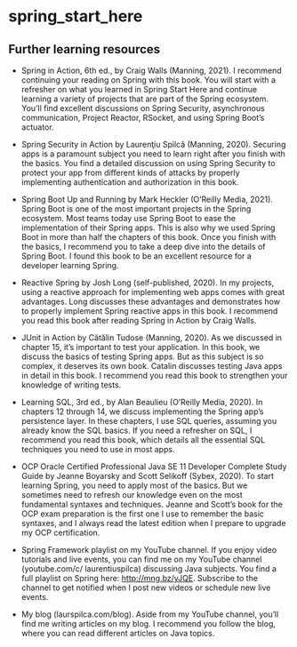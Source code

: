 # spring_start_here

## Further learning resources

- Spring in Action, 6th ed., by Craig Walls (Manning, 2021). I recommend continuing your reading on Spring with this
  book. You will start with a refresher on what you learned in Spring Start Here and continue learning a variety of
  projects that are part of the Spring ecosystem. You’ll find excellent discussions on Spring Security, asynchronous
  communication, Project Reactor, RSocket, and using Spring Boot’s actuator.

- Spring Security in Action by Laurenţiu Spilcă (Manning, 2020). Securing apps is a paramount subject you need to learn
  right after you finish with the basics. You find a detailed discussion on using Spring Security to protect your app from
  different kinds of attacks by properly implementing authentication and authorization in this book.

- Spring Boot Up and Running by Mark Heckler (O’Reilly Media, 2021). Spring Boot is one of the most important projects
  in the Spring ecosystem. Most teams today use Spring Boot to ease the implementation of their Spring apps. This is also
  why we used Spring Boot in more than half the chapters of this book. Once you finish with the basics, I recommend you to
  take a deep dive into the details of Spring Boot. I found this book to be an excellent resource for a developer learning
  Spring.

- Reactive Spring by Josh Long (self-published, 2020). In my projects, using a reactive approach for implementing web
  apps comes with great advantages. Long discusses these advantages and demonstrates how to properly implement Spring
  reactive apps in this book. I recommend you read this book after reading Spring in Action by Craig Walls.

- JUnit in Action by Cătălin Tudose (Manning, 2020). As we discussed in chapter 15, it’s important to test your
  application. In this book, we discuss the basics of testing Spring apps. But as this subject is so complex, it deserves
  its own book. Catalin discusses testing Java apps in detail in this book. I recommend you read this book to strengthen
  your knowledge of writing tests.

- Learning SQL, 3rd ed., by Alan Beaulieu (O’Reilly Media, 2020). In chapters 12 through 14, we discuss implementing the
  Spring app’s persistence layer. In these chapters, I use SQL queries, assuming you already know the SQL basics. If you
  need a refresher on SQL, I recommend you read this book, which details all the essential SQL techniques you need to use
  in most apps.

- OCP Oracle Certified Professional Java SE 11 Developer Complete Study Guide by Jeanne Boyarsky and Scott Selikoff
  (Sybex, 2020). To start learning Spring, you need to apply most of the basics. But we sometimes need to refresh our
  knowledge even on the most fundamental syntaxes and techniques. Jeanne and Scott’s book for the OCP exam preparation is
  the first one I use to remember the basic syntaxes, and I always read the latest edition when I prepare to upgrade my
  OCP certification.

- Spring Framework playlist on my YouTube channel. If you enjoy video tutorials and live events, you can find me on my
  YouTube channel (youtube.com/c/ laurentiuspilca) discussing Java subjects. You find a full playlist on Spring here:
  http://mng.bz/yJQE. Subscribe to the channel to get notified when I post new videos or schedule new live events.

- My blog (laurspilca.com/blog). Aside from my YouTube channel, you’ll find me writing articles on my blog. I recommend
  you follow the blog, where you can read different articles on Java topics.